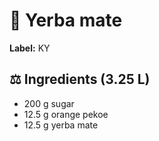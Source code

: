 # 🌱 Yerba mate

**Label:** KY

## ⚖ Ingredients (3.25 L)

* 200 g sugar
* 12.5 g orange pekoe
* 12.5 g yerba mate
